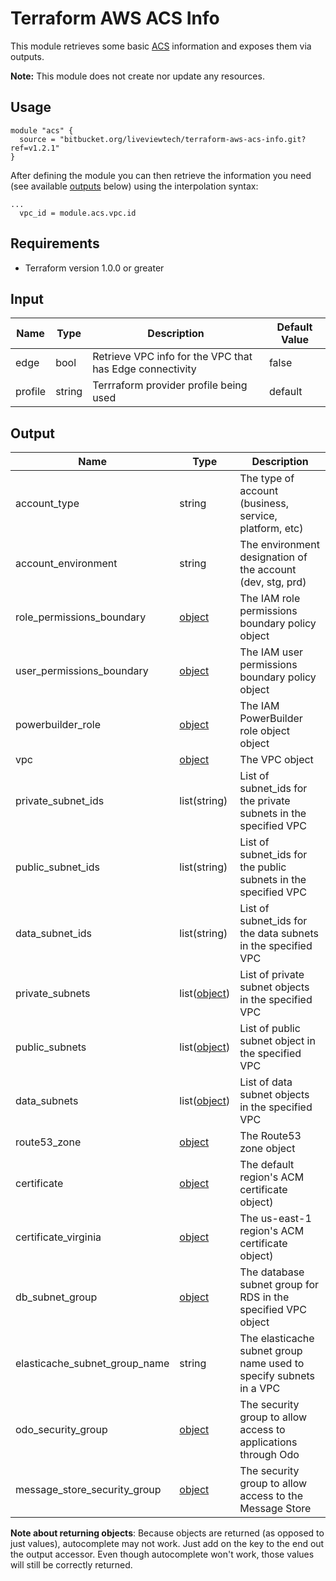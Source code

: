 # Terraform AWS ACS Info

This module retrieves some basic [ACS](https://bitbucket.org/liveviewtech/aws-acs) information and exposes them via outputs. 

**Note:** This module does not create nor update any resources.

## Usage

```hcl
module "acs" {
  source = "bitbucket.org/liveviewtech/terraform-aws-acs-info.git?ref=v1.2.1"
}
```

After defining the module you can then retrieve the information you need (see available [outputs](#output) below) using the interpolation syntax:

```hcl
...
  vpc_id = module.acs.vpc.id
```

## Requirements

* Terraform version 1.0.0 or greater

## Input

| Name    | Type   | Description                                              | Default Value |
| ------- | ------ | -------------------------------------------------------- | ------------- |
| edge    | bool   | Retrieve VPC info for the VPC that has Edge connectivity | false         |
| profile | string | Terrraform provider profile being used                   | default       |

## Output

| Name                          | Type                                                                                                                          | Description                                                        |
| ----------------------------- | ----------------------------------------------------------------------------------------------------------------------------- | ------------------------------------------------------------------ |
| account_type                  | string                                                                                                                        | The type of account (business, service, platform, etc)             |
| account_environment           | string                                                                                                                        | The environment designation of the account (dev, stg, prd)         |
| role_permissions_boundary     | [object](https://www.terraform.io/docs/providers/aws/d/iam_policy.html#attributes-reference)                                  | The IAM role permissions boundary policy object                    |
| user_permissions_boundary     | [object](https://www.terraform.io/docs/providers/aws/d/iam_policy.html#attributes-reference)                                  | The IAM user permissions boundary policy object                    |
| powerbuilder_role             | [object](https://www.terraform.io/docs/providers/aws/d/iam_role.html#attributes-reference)                                    | The IAM PowerBuilder role object object                            |
| vpc                           | [object](https://www.terraform.io/docs/providers/aws/d/vpc.html#attributes-reference)                                         | The VPC object                                                     |
| private_subnet_ids            | list(string)                                                                                                                  | List of subnet_ids for the private subnets in the specified VPC    |
| public_subnet_ids             | list(string)                                                                                                                  | List of subnet_ids for the public subnets in the specified VPC     |
| data_subnet_ids               | list(string)                                                                                                                  | List of subnet_ids for the data subnets in the specified VPC       |
| private_subnets               | list([object](https://www.terraform.io/docs/providers/aws/r/subnet.html#attributes-reference))                                | List of private subnet objects in the specified VPC                |
| public_subnets                | list([object](https://www.terraform.io/docs/providers/aws/r/subnet.html#attributes-reference))                                | List of public subnet object in the specified VPC                  |
| data_subnets                  | list([object](https://www.terraform.io/docs/providers/aws/r/subnet.html#attributes-reference))                                | List of data subnet objects in the specified VPC                   |
| route53_zone                  | [object](https://www.terraform.io/docs/providers/aws/r/route53_zone.html#attributes-reference)                                | The Route53 zone object                                            |
| certificate                   | [object](https://www.terraform.io/docs/providers/aws/d/acm_certificate.html#attributes-reference)                             | The default region's ACM certificate object)                       |
| certificate_virginia          | [object](https://www.terraform.io/docs/providers/aws/d/acm_certificate.html#attributes-reference)                             | The us-east-1 region's ACM certificate object)                     |
| db_subnet_group               | [object](https://registry.terraform.io/providers/hashicorp/aws/latest/docs/data-sources/db_subnet_group#attributes-reference) | The database subnet group for RDS in the specified VPC object      |
| elasticache_subnet_group_name | string                                                                                                                        | The elasticache subnet group name used to specify subnets in a VPC |
| odo_security_group            | [object](https://registry.terraform.io/providers/hashicorp/aws/latest/docs/data-sources/security_group#attributes-reference)  | The security group to allow access to applications through Odo     |
| message_store_security_group  | [object](https://registry.terraform.io/providers/hashicorp/aws/latest/docs/data-sources/security_group#attributes-reference)  | The security group to allow access to the Message Store            |

**Note about returning objects**: Because objects are returned (as opposed to just values), autocomplete may not work. Just add on the key to the end out the output accessor. Even though autocomplete won't work, those values will still be correctly returned.
